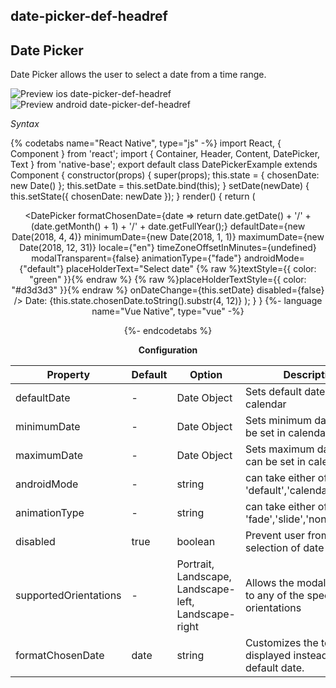## date-picker-def-headref
## Date Picker

Date Picker allows the user to select a date from a time range.<br />

![Preview ios date-picker-def-headref](https://raw.githubusercontent.com/GeekyAnts/NativeBase-KitchenSink/v2.6.1/screenshots/ios/date-picker.gif)
![Preview android date-picker-def-headref](https://raw.githubusercontent.com/GeekyAnts/NativeBase-KitchenSink/v2.6.1/screenshots/android/date-picker.gif)

*Syntax*

{% codetabs name="React Native", type="js" -%}
import React, { Component } from 'react';
import { Container, Header, Content, DatePicker, Text } from 'native-base';
export default class DatePickerExample extends Component {
  constructor(props) {
    super(props);
    this.state = { chosenDate: new Date() };
    this.setDate = this.setDate.bind(this);
  }
  setDate(newDate) {
    this.setState({ chosenDate: newDate });
  }
  render() {
    return (
      <Container>
        <Header />
        <Content>
          <DatePicker
            formatChosenDate={date => return date.getDate() + '/' + (date.getMonth() + 1) + '/' + date.getFullYear();}
            defaultDate={new Date(2018, 4, 4)}
            minimumDate={new Date(2018, 1, 1)}
            maximumDate={new Date(2018, 12, 31)}
            locale={"en"}
            timeZoneOffsetInMinutes={undefined}
            modalTransparent={false}
            animationType={"fade"}
            androidMode={"default"}
            placeHolderText="Select date"
            {% raw %}textStyle={{ color: "green" }}{% endraw %}
            {% raw %}placeHolderTextStyle={{ color: "#d3d3d3" }}{% endraw %}
            onDateChange={this.setDate}
            disabled={false}
            />
            <Text>
              Date: {this.state.chosenDate.toString().substr(4, 12)}
            </Text>
        </Content>
      </Container>
    );
  }
}
{%- language name="Vue Native", type="vue" -%}
<template>
  <nb-container>
    <nb-header />
    <nb-content>
      <nb-date-picker
        :defaultDate="defaultDate"
        :minimumDate="minimumDate"
        :maximumDate="maximumDate"
        :modalTransparent="false"
        animationType="fade"
        androidMode="default"
        placeHolderText="Select date"
        :textStyle="{ color: 'green' }"
        :placeHolderTextStyle="{ color: '#d3d3d3' }"
        :onDateChange="setDate"
      />
      <nb-text>
        {% raw %}Date: {{chosenDate.toString().substr(4, 12)}}{% endraw %}
      </nb-text>
    </nb-content>
  </nb-container>
</template>
<script>
import React from "react";
export default {
  data: function() {
    return {
      defaultDate: new Date('2018-06-04'),
      minimumDate: new Date('2018-01-01'),
      maximumDate: new Date('2018-12-31'),
      chosenDate:  new Date()
    };
  },
  methods: {
    setDate: function(newDate) {
      this.chosenDate = newDate;
    }
  }
};
</script>
{%- endcodetabs %}
<br />

**Configuration**<br />
    <table class="table table-bordered">
        <thead>
            <tr>
                <th>Property</th>
                <th>Default</th>
                <th>Option</th>
                <th width="50%">Description</th>
            </tr>
        </thead>
        <tbody>
          <tr>
              <td>defaultDate</td>
              <td> - </td>
              <td>Date Object</td>
              <td>Sets default date in calendar</td>
          </tr>
          <tr>
              <td>minimumDate</td>
              <td>-</td>
              <td>Date Object</td>
              <td>Sets minimum date that can be set in calendar</td>
          </tr>
          <tr>
              <td>maximumDate</td>
              <td>-</td>
              <td>Date Object</td>
              <td>Sets maximum date that can be set in calendar</td>
          </tr>
          <tr>
              <td>androidMode</td>
              <td>-</td>
              <td>string</td>
              <td>can take either of values 'default','calendar','spinner'</td>
          </tr>
          <tr>
              <td>animationType</td>
              <td>-</td>
              <td>string</td>
              <td>can take either of values 'fade','slide','none'</td>
          </tr>
          <tr>
              <td>disabled</td>
              <td>true</td>
              <td>boolean</td>
              <td>Prevent user from making selection of date</td>
          </tr>
          <tr>
              <td>supportedOrientations</td>
              <td> - </td>
              <td> Portrait, Landscape, Landscape-left, Landscape-right </td>
              <td>Allows the modal to rotate to any of the specified orientations</td>
          </tr>
          <tr>
              <td>formatChosenDate</td>
              <td>date</td>
              <td>string</td>
              <td>Customizes the text displayed instead of the default date.</td>
          </tr>
        </tbody>
    </table>
      <p>
    <div id="" class="mobileDevice" style="background: url(&quot;https://docs.nativebase.io/docs/assets/iosphone.png&quot;) no-repeat; padding: 63px 20px 100px 15px; width: 292px; height: 600px;margin:0 auto;float:none;">
        <img src="https://raw.githubusercontent.com/GeekyAnts/NativeBase-KitchenSink/v2.6.1/screenshots/ios/date-picker.gif" alt="" style="display:block !important" />
    </div>
</p>
<br />

